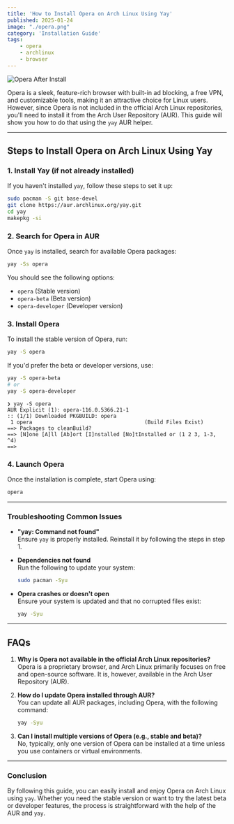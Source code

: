```yaml
---
title: 'How to Install Opera on Arch Linux Using Yay'
published: 2025-01-24
image: "./opera.png"
category: 'Installation Guide'
tags: 
    - opera 
    - archlinux
    - browser
---
```


<img src="./opera.png" alt="Opera After Install" /> 

Opera is a sleek, feature-rich browser with built-in ad blocking, a free VPN, and customizable tools, making it an attractive choice for Linux users. However, since Opera is not included in the official Arch Linux repositories, you'll need to install it from the Arch User Repository (AUR). This guide will show you how to do that using the `yay` AUR helper.

---

## Steps to Install Opera on Arch Linux Using Yay

### 1. **Install Yay (if not already installed)**  
If you haven't installed `yay`, follow these steps to set it up:  

```bash
sudo pacman -S git base-devel
git clone https://aur.archlinux.org/yay.git
cd yay
makepkg -si
```

### 2. **Search for Opera in AUR**  
Once `yay` is installed, search for available Opera packages:  

```bash
yay -Ss opera
```

You should see the following options:
- `opera` (Stable version)
- `opera-beta` (Beta version)
- `opera-developer` (Developer version)

### 3. **Install Opera**  
To install the stable version of Opera, run:  

```bash
yay -S opera
```

If you'd prefer the beta or developer versions, use:
```bash
yay -S opera-beta
# or
yay -S opera-developer
```

```
❯ yay -S opera
AUR Explicit (1): opera-116.0.5366.21-1
:: (1/1) Downloaded PKGBUILD: opera
 1 opera                                    (Build Files Exist)
==> Packages to cleanBuild?
==> [N]one [A]ll [Ab]ort [I]nstalled [No]tInstalled or (1 2 3, 1-3, ^4)
==> 
```

### 4. **Launch Opera**  
Once the installation is complete, start Opera using:  

```bash
opera
```

---

### Troubleshooting Common Issues

- **"yay: Command not found"**  
  Ensure `yay` is properly installed. Reinstall it by following the steps in step 1.

- **Dependencies not found**  
  Run the following to update your system:  
  ```bash
  sudo pacman -Syu
  ```

- **Opera crashes or doesn't open**  
  Ensure your system is updated and that no corrupted files exist:
  ```bash
  yay -Syu
  ```

---

## FAQs

1. **Why is Opera not available in the official Arch Linux repositories?**  
   Opera is a proprietary browser, and Arch Linux primarily focuses on free and open-source software. It is, however, available in the Arch User Repository (AUR).

2. **How do I update Opera installed through AUR?**  
   You can update all AUR packages, including Opera, with the following command:  
   ```bash
   yay -Syu
   ```

3. **Can I install multiple versions of Opera (e.g., stable and beta)?**  
   No, typically, only one version of Opera can be installed at a time unless you use containers or virtual environments.

---

### Conclusion

By following this guide, you can easily install and enjoy Opera on Arch Linux using `yay`. Whether you need the stable version or want to try the latest beta or developer features, the process is straightforward with the help of the AUR and `yay`.

